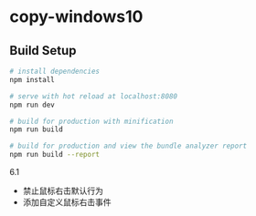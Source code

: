# copy-windows10

## Build Setup

``` bash
# install dependencies
npm install

# serve with hot reload at localhost:8080
npm run dev

# build for production with minification
npm run build

# build for production and view the bundle analyzer report
npm run build --report
```

6.1 
- 禁止鼠标右击默认行为
- 添加自定义鼠标右击事件